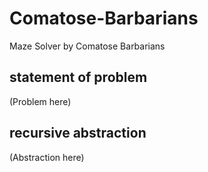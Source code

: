 # Comatose-Barbarians
Maze Solver by Comatose Barbarians 

## statement of problem
(Problem here)
## recursive abstraction
(Abstraction here)

